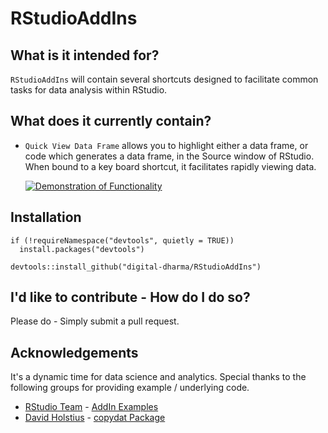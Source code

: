 RStudioAddIns
=======

What is it intended for?
-----------
`RStudioAddIns` will contain several shortcuts designed to facilitate common tasks for data analysis within RStudio.

What does it currently contain?
-----------
* `Quick View Data Frame` allows you to highlight either a data frame, or code which generates a data frame, in the Source window of RStudio.  When bound to a key board shortcut, it facilitates rapidly viewing data.

    [![Demonstration of Functionality](http://img.youtube.com/vi/unImIIvn0Ho/0.jpg)](https://youtu.be/unImIIvn0Ho)

Installation
------------

```
if (!requireNamespace("devtools", quietly = TRUE))
  install.packages("devtools")

devtools::install_github("digital-dharma/RStudioAddIns")
```

I'd like to contribute - How do I do so?
------------
Please do - Simply submit a pull request.

Acknowledgements
-----------
It's a dynamic time for data science and analytics.  Special thanks to the following groups for providing example / underlying code.

* [RStudio Team](https://www.rstudio.com/) - [AddIn Examples](https://github.com/rstudio/addinexamples)
* [David Holstius](https://github.com/holstius) - [copydat Package](https://github.com/BAAQMD/copydat)
